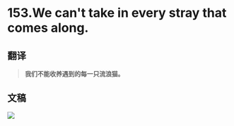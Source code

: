 # 153.We can't take in every stray that comes along.

## 翻译

> **我们不能收养遇到的每一只流浪猫。**

## 文稿

![](https://cdn.jsdelivr.net/gh/imtianx/speaking180/img/153.jpg)

